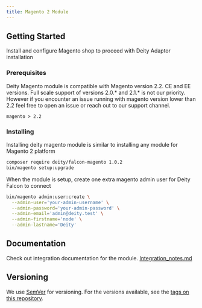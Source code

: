 ```yaml
---
title: Magento 2 Module
---
```


## Getting Started

Install and configure Magento shop to proceed with Deity Adaptor installation

### Prerequisites

Deity Magento module is compatible with Magento version 2.2. CE and EE versions.
Full scale support of versions 2.0.* and 2.1.* is not our priority.
However if you encounter an issue running with magento version lower than 2.2 feel free
to open an issue or reach out to our support channel.
```
magento > 2.2
```

### Installing

Installing deity magento module is similar to installing any module for Magento 2 platform

```bash
composer require deity/falcon-magento 1.0.2
bin/magento setup:upgrade
```

When the module is setup, create one extra magento admin user for Deity Falcon to connect

```bash
bin/magento admin:user:create \
  --admin-user='your-admin-username' \
  --admin-password='your-admin-password' \
  --admin-email='admin@deity.test' \
  --admin-firstname='node' \
  --admin-lastname='Deity'
```

## Documentation

Check out integration documentation for the module.
[Integration_notes.md](docs/Integration_notes.md)

## Versioning

We use [SemVer](http://semver.org/) for versioning. For the versions available, see the [tags on this repository](https://github.com/deity-io/falcon-magento2-module/tags).